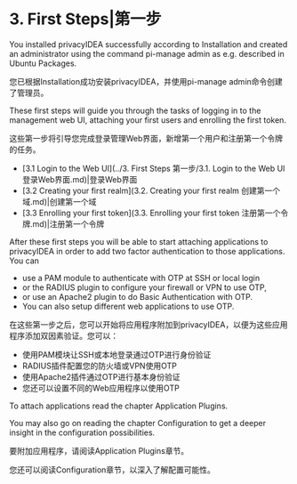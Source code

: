 # 3. First Steps|第一步

You installed privacyIDEA successfully according to Installation and created an administrator using the command pi-manage admin as e.g. described in Ubuntu Packages.

您已根据Installation成功安装privacyIDEA，并使用pi-manage admin命令创建了管理员。

These first steps will guide you through the tasks of logging in to the management web UI, attaching your first users and enrolling the first token.

这些第一步将引导您完成登录管理Web界面，新增第一个用户和注册第一个令牌的任务。

* [3.1 Login to the Web UI](../3. First Steps 第一步/3.1. Login to the Web UI 登录Web界面.md)|登录Web界面
* [3.2 Creating your first realm](3.2. Creating your first realm 创建第一个域.md)|创建第一个域
* [3.3 Enrolling your first token](3.3. Enrolling your first token 注册第一个令牌.md)|注册第一个令牌

After these first steps you will be able to start attaching applications to privacyIDEA in order to add two factor authentication to those applications. You can

* use a PAM module to authenticate with OTP at SSH or local login
* or the RADIUS plugin to configure your firewall or VPN to use OTP,
* or use an Apache2 plugin to do Basic Authentication with OTP.
* You can also setup different web applications to use OTP.

在这些第一步之后，您可以开始将应用程序附加到privacyIDEA，以便为这些应用程序添加双因素验证。您可以：

* 使用PAM模块让SSH或本地登录通过OTP进行身份验证
* RADIUS插件配置您的防火墙或VPN使用OTP
* 使用Apache2插件通过OTP进行基本身份验证
* 您还可以设置不同的Web应用程序以使用OTP

To attach applications read the chapter Application Plugins.

You may also go on reading the chapter Configuration to get a deeper insight in the configuration possibilities.

要附加应用程序，请阅读Application Plugins章节。

您还可以阅读Configuration章节，以深入了解配置可能性。